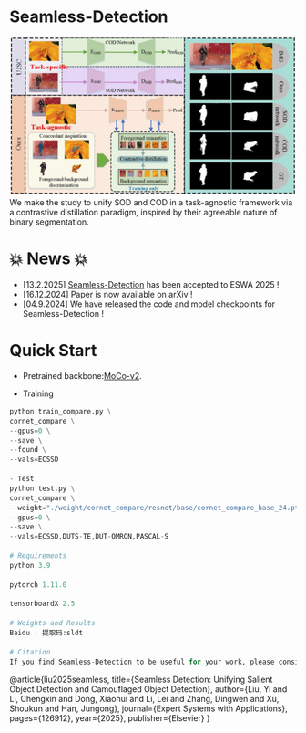 # Seamless-Detection
![illustration](assert/illustration.jpg)
We make the study to unify SOD and COD in a task-agnostic framework via a contrastive distillation paradigm, inspired by their agreeable nature of binary segmentation.

# 💥 News 💥
- [13.2.2025] [Seamless-Detection](https://www.sciencedirect.com/science/article/abs/pii/S0957417425005342) has been accepted to ESWA 2025 !
- [16.12.2024] Paper is now available on arXiv !
- [04.9.2024] We have released the code and model checkpoints for Seamless-Detection !
# Quick Start

- Pretrained backbone:[MoCo-v2](https://github.com/facebookresearch/moco).

- Training
```python
python train_compare.py \
cornet_compare \
--gpus=0 \
--save \
--found \
--vals=ECSSD

- Test
python test.py \
cornet_compare \
--weight="./weight/cornet_compare/resnet/base/cornet_compare_base_24.pth" \
--gpus=0 \
--save \
--vals=ECSSD,DUTS-TE,DUT-OMRON,PASCAL-S

# Requirements
python 3.9

pytorch 1.11.0

tensorboardX 2.5

# Weights and Results
Baidu | 提取码:sldt

# Citation
If you find Seamless-Detection to be useful for your work, please consider citing our paper:
```
 @article{liu2025seamless,
   title={Seamless Detection: Unifying Salient Object Detection and Camouflaged Object Detection},
   author={Liu, Yi and Li, Chengxin and Dong, Xiaohui and Li, Lei and Zhang, Dingwen and Xu, Shoukun and Han, Jungong},
   journal={Expert Systems with Applications},
   pages={126912},
   year={2025},
   publisher={Elsevier}
 }
```
